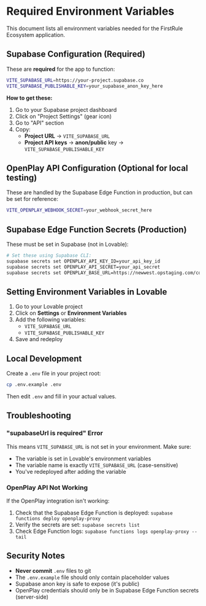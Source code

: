 # Required Environment Variables

This document lists all environment variables needed for the FirstRule Ecosystem application.

## Supabase Configuration (Required)

These are **required** for the app to function:

```bash
VITE_SUPABASE_URL=https://your-project.supabase.co
VITE_SUPABASE_PUBLISHABLE_KEY=your_supabase_anon_key_here
```

**How to get these:**
1. Go to your Supabase project dashboard
2. Click on "Project Settings" (gear icon)
3. Go to "API" section
4. Copy:
   - **Project URL** → `VITE_SUPABASE_URL`
   - **Project API keys** → **anon/public** key → `VITE_SUPABASE_PUBLISHABLE_KEY`

## OpenPlay API Configuration (Optional for local testing)

These are handled by the Supabase Edge Function in production, but can be set for reference:

```bash
VITE_OPENPLAY_WEBHOOK_SECRET=your_webhook_secret_here
```

## Supabase Edge Function Secrets (Production)

These must be set in Supabase (not in Lovable):

```bash
# Set these using Supabase CLI:
supabase secrets set OPENPLAY_API_KEY_ID=your_api_key_id
supabase secrets set OPENPLAY_API_SECRET=your_api_secret
supabase secrets set OPENPLAY_BASE_URL=https://newwest.opstaging.com/connect/v2
```

## Setting Environment Variables in Lovable

1. Go to your Lovable project
2. Click on **Settings** or **Environment Variables**
3. Add the following variables:
   - `VITE_SUPABASE_URL`
   - `VITE_SUPABASE_PUBLISHABLE_KEY`
4. Save and redeploy

## Local Development

Create a `.env` file in your project root:

```bash
cp .env.example .env
```

Then edit `.env` and fill in your actual values.

## Troubleshooting

### "supabaseUrl is required" Error

This means `VITE_SUPABASE_URL` is not set in your environment. Make sure:
- The variable is set in Lovable's environment variables
- The variable name is exactly `VITE_SUPABASE_URL` (case-sensitive)
- You've redeployed after adding the variable

### OpenPlay API Not Working

If the OpenPlay integration isn't working:
1. Check that the Supabase Edge Function is deployed: `supabase functions deploy openplay-proxy`
2. Verify the secrets are set: `supabase secrets list`
3. Check Edge Function logs: `supabase functions logs openplay-proxy --tail`

## Security Notes

- **Never commit** `.env` files to git
- The `.env.example` file should only contain placeholder values
- Supabase anon key is safe to expose (it's public)
- OpenPlay credentials should only be in Supabase Edge Function secrets (server-side)

